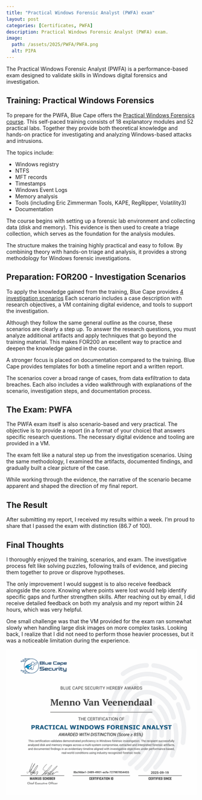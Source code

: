 ```yaml
---
title: "Practical Windows Forensic Analyst (PWFA) exam"
layout: post
categories: [Certificates, PWFA]
description: Practical Windows Forensic Analyst (PWFA) exam.
image:
  path: /assets/2025/PWFA/PWFA.png
  alt: PIPA
---
```

The Practical Windows Forensic Analyst (PWFA) is a performance-based exam designed to validate skills in Windows digital forensics and investigation.

## Training: Practical Windows Forensics
To prepare for the PWFA, Blue Cape offers the [Practical Windows Forensics course]([https://bluecapesecurity.com/courses/practical-windows-forensics-labs/](https://bluecapesecurity.com/courses/practical-windows-forensics-labs/)). This self-paced training consists of 18 explanatory modules and 52 practical labs. Together they provide both theoretical knowledge and hands-on practice for investigating and analyzing Windows-based attacks and intrusions.

The topics include:

- Windows registry
- NTFS
- MFT records
- Timestamps
- Windows Event Logs
- Memory analysis
- Tools (including Eric Zimmerman Tools, KAPE, RegRipper, Volatility3)
- Documentation

The course begins with setting up a forensic lab environment and collecting data (disk and memory). This evidence is then used to create a triage collection, which serves as the foundation for the analysis modules.

The structure makes the training highly practical and easy to follow. By combining theory with hands-on triage and analysis, it provides a strong methodology for Windows forensic investigations.

## Preparation: FOR200 - Investigation Scenarios
To apply the knowledge gained from the training, Blue Cape provides [4 investigation scenarios](https://bluecapesecurity.com/pwfa/?_ga=2.98172895.1511086465.1758527173-858846659.1755519476#200FOR) Each scenario includes a case description with research objectives, a VM containing digital evidence, and tools to support the investigation.

Although they follow the same general outline as the course, these scenarios are clearly a step up. To answer the research questions, you must analyze additional artifacts and apply techniques that go beyond the training material. This makes FOR200 an excellent way to practice and deepen the knowledge gained in the course.

A stronger focus is placed on documentation compared to the training. Blue Cape provides templates for both a timeline report and a written report.

The scenarios cover a broad range of cases, from data exfiltration to data breaches. Each also includes a video walkthrough with explanations of the scenario, investigation steps, and documentation process.

## The Exam: PWFA

The PWFA exam itself is also scenario-based and very practical. The objective is to provide a report (in a format of your choice) that answers specific research questions. The necessary digital evidence and tooling are provided in a VM.

The exam felt like a natural step up from the investigation scenarios. Using the same methodology, I examined the artifacts, documented findings, and gradually built a clear picture of the case.

While working through the evidence, the narrative of the scenario became apparent and shaped the direction of my final report.

## The Result

After submitting my report, I received my results within a week. I’m proud to share that I passed the exam with distinction (86.7 of 100).

## Final Thoughts

I thoroughly enjoyed the training, scenarios, and exam. The investigative process felt like solving puzzles, following trails of evidence, and piecing them together to prove or disprove hypotheses.

The only improvement I would suggest is to also receive feedback alongside the score. Knowing where points were lost would help identify specific gaps and further strengthen skills. After reaching out by email, I did receive detailed feedback on both my analysis and my report within 24 hours, which was very helpful.

One small challenge was that the VM provided for the exam ran somewhat slowly when handling large disk images on more complex tasks. Looking back, I realize that I did not need to perform those heavier processes, but it was a noticeable limitation during the experience.

![PWFA](/assets/2025/PWFA/certificate.png)